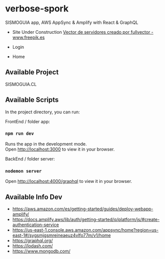 # verbose-spork
SISMOGUIA app, AWS AppSync & Amplify with React & GraphQL

- Site Under Construction
<a href='https://www.freepik.es/vectores/servidores'>Vector de servidores creado por fullvector - www.freepik.es</a>

- Login

- Home

## Available Project

SISMOGUIA.CL

## Available Scripts

In the project directory, you can run:

FrontEnd / folder app:
### `npm run dev`
Runs the app in the development mode.\
Open [http://localhost:3000](http://localhost:3000) to view it in your browser.

BackEnd / folder server:
### `nodemon server`
Open [http://localhost:4000/graphql](http://localhost:4000/graphql) to view it in your browser.

## Available Info Dev
- https://aws.amazon.com/es/getting-started/guides/deploy-webapp-amplify/
- https://docs.amplify.aws/lib/auth/getting-started/q/platform/js/#create-authentication-service
- https://us-east-1.console.aws.amazon.com/appsync/home?region=us-east-1#/sygsmjgsmreineaeuz4vlfo77m/v1/home
- https://graphql.org/
- https://lodash.com/
- https://www.mongodb.com/




